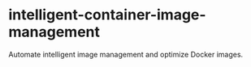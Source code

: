 # intelligent-container-image-management
Automate intelligent image management and optimize Docker images.
